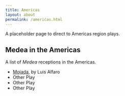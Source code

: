 ```yaml
---
title: Americas
layout: about
permalink: /americas.html
---
```


A placeholder page to direct to Americas region plays.

## Medea in the Americas

A list of *Medea* receptions in the Americas. 

- [Mojada](mojada), by Luis Alfaro
- Other Play
- Other Play
- Other Play
